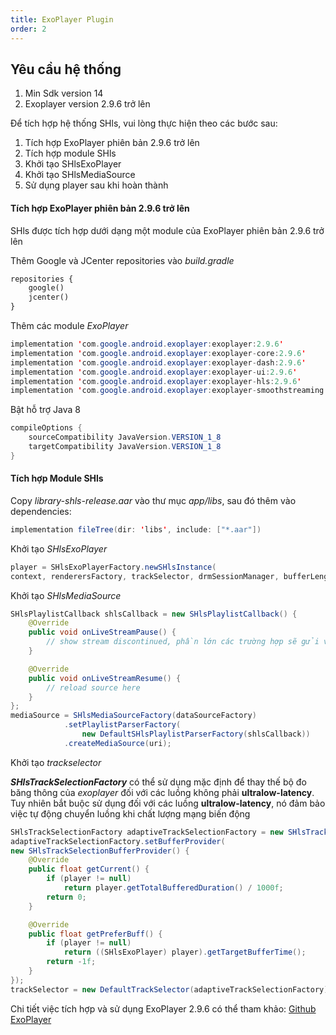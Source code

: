 ```yaml
---
title: ExoPlayer Plugin
order: 2
---
```

## Yêu cầu hệ thống

1. Min Sdk version 14
2. Exoplayer version 2.9.6 trở lên

Để tích hợp hệ thống SHls, vui lòng thực hiện theo các bước sau:
1. Tích hợp ExoPlayer phiên bản 2.9.6 trở lên
2. Tích hợp module SHls
3. Khởi tạo SHlsExoPlayer
4. Khởi tạo SHlsMediaSource
5. Sử dụng player sau khi hoàn thành

#### Tích hợp ExoPlayer phiên bản 2.9.6 trở lên

SHls được tích hợp dưới dạng một module của ExoPlayer phiên bản 2.9.6 trở lên

Thêm Google và JCenter repositories vào *build.gradle*

```xml
repositories {
    google()
    jcenter()
}
```

Thêm các module *ExoPlayer*

```java
implementation 'com.google.android.exoplayer:exoplayer:2.9.6'
implementation 'com.google.android.exoplayer:exoplayer-core:2.9.6'
implementation 'com.google.android.exoplayer:exoplayer-dash:2.9.6'
implementation 'com.google.android.exoplayer:exoplayer-ui:2.9.6'
implementation 'com.google.android.exoplayer:exoplayer-hls:2.9.6'
implementation 'com.google.android.exoplayer:exoplayer-smoothstreaming:2.9.6'
```

Bật hỗ trợ Java 8

```java
compileOptions {
    sourceCompatibility JavaVersion.VERSION_1_8
    targetCompatibility JavaVersion.VERSION_1_8
}
```

#### Tích hợp Module SHls

Copy *library-shls-release.aar* vào thư mục *app/libs*, sau đó thêm vào dependencies:

```java
implementation fileTree(dir: 'libs', include: ["*.aar"])
```

Khởi tạo *SHlsExoPlayer*

```java
player = SHlsExoPlayerFactory.newSHlsInstance(
context, renderersFactory, trackSelector, drmSessionManager, bufferLength);
```

Khởi tạo *SHlsMediaSource*

```java
SHlsPlaylistCallback shlsCallback = new SHlsPlaylistCallback() {
    @Override
    public void onLiveStreamPause() {
    	// show stream discontinued, phần lớn các trường hợp sẽ gửi về trước khi player chuyển trạng thái buffer
    }

    @Override
    public void onLiveStreamResume() {
    	// reload source here
    }
};
mediaSource = SHlsMediaSourceFactory(dataSourceFactory)
            .setPlaylistParserFactory(
                new DefaultSHlsPlaylistParserFactory(shlsCallback))
            .createMediaSource(uri);
```

Khởi tạo *trackselector*

<!-- import Alert from '@site/src/components/Alert'; -->

<!-- <Alert type="warning"> -->

***SHlsTrackSelectionFactory*** có thể sử dụng mặc định để thay thế bộ đo băng thông của *exoplayer* đối với các luồng không phải **ultralow-latency**. Tuy nhiên bắt buộc sử dụng đối với các luồng **ultralow-latency**, nó đảm bảo việc tự động chuyển luồng khi chất lượng mạng biến động

<!-- </Alert> -->

``` java
SHlsTrackSelectionFactory adaptiveTrackSelectionFactory = new SHlsTrackSelectionFactory(1900);
adaptiveTrackSelectionFactory.setBufferProvider(
new SHlsTrackSelectionBufferProvider() {
    @Override
    public float getCurrent() {
        if (player != null)
        	return player.getTotalBufferedDuration() / 1000f;
        return 0;
    }

    @Override
    public float getPreferBuff() {
        if (player != null)
        	return ((SHlsExoPlayer) player).getTargetBufferTime();
        return -1f;
    }
});
trackSelector = new DefaultTrackSelector(adaptiveTrackSelectionFactory);
```

Chi tiết việc tích hợp và sử dụng ExoPlayer 2.9.6 có thể tham khảo: [Github ExoPlayer](<https://github.com/google/ExoPlayer>)